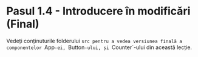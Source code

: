 # Pasul 1.4 - Introducere în modificări (Final)

Vedeți conținuturile folderului `src pentru a vedea versiunea finală a componentelor `App`-ei, `Button`-ului, și `Counter`-ului din această lecție.

